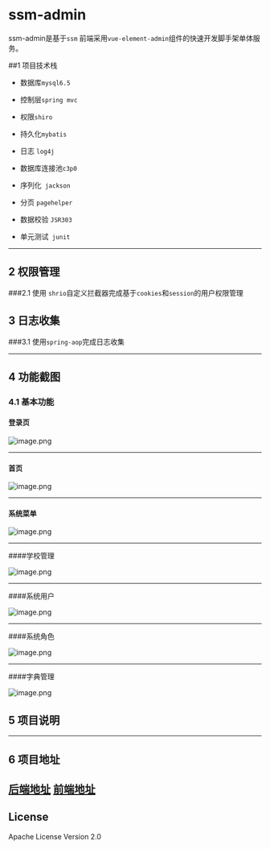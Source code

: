 # ssm-admin

ssm-admin是基于`ssm` 前端采用`vue-element-admin`组件的快速开发脚手架单体服务。

##1 项目技术栈

* 数据库`mysql6.5`

*  控制层`spring mvc`

* 权限`shiro`

*  持久化`mybatis`

*  日志 `log4j`

*  数据库连接池`c3p0`

*  序列化` jackson`

*  分页 ` pagehelper `

*  数据校验 `JSR303`

*  单元测试` junit`

------

## 2 权限管理

###2.1 使用 `shrio`自定义拦截器完成基于`cookies`和`session`的用户权限管理

## 3 日志收集

###3.1 使用`spring-aop`完成日志收集

------

## 4 功能截图

### 4.1 基本功能
#### 登录页
![image.png](https://upload-images.jianshu.io/upload_images/4157022-70e17b6f299ad724.png?imageMogr2/auto-orient/strip%7CimageView2/2/w/1240)



-----
#### 首页

![image.png](https://upload-images.jianshu.io/upload_images/4157022-ee32f1059c4eb4b4.png?imageMogr2/auto-orient/strip%7CimageView2/2/w/1240)


-----
#### 系统菜单

![image.png](https://upload-images.jianshu.io/upload_images/4157022-1d14f8cd38e014b6.png?imageMogr2/auto-orient/strip%7CimageView2/2/w/1240)

-----
####学校管理

![image.png](https://upload-images.jianshu.io/upload_images/4157022-bb197cdfe9bf9873.png?imageMogr2/auto-orient/strip%7CimageView2/2/w/1240)



-----
####系统用户

![image.png](https://upload-images.jianshu.io/upload_images/4157022-16084aae35dc2635.png?imageMogr2/auto-orient/strip%7CimageView2/2/w/1240)



-----
####系统角色

![image.png](https://upload-images.jianshu.io/upload_images/4157022-88831b0368fafb0e.png?imageMogr2/auto-orient/strip%7CimageView2/2/w/1240)


-----
####字典管理

![image.png](https://upload-images.jianshu.io/upload_images/4157022-e3b3870792f6513c.png?imageMogr2/auto-orient/strip%7CimageView2/2/w/1240)



## 5 项目说明

------

## 6 项目地址
 [后端地址]()
[前端地址]()
------


## License
Apache License Version 2.0